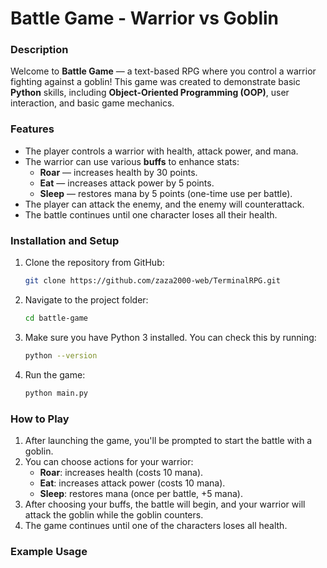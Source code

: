 # Battle Game - Warrior vs Goblin

### Description

Welcome to **Battle Game** — a text-based RPG where you control a warrior fighting against a goblin! This game was created to demonstrate basic **Python** skills, including **Object-Oriented Programming (OOP)**, user interaction, and basic game mechanics.

### Features

- The player controls a warrior with health, attack power, and mana.
- The warrior can use various **buffs** to enhance stats:
  - **Roar** — increases health by 30 points.
  - **Eat** — increases attack power by 5 points.
  - **Sleep** — restores mana by 5 points (one-time use per battle).
- The player can attack the enemy, and the enemy will counterattack.
- The battle continues until one character loses all their health.

### Installation and Setup

1. Clone the repository from GitHub:
    ```bash
    git clone https://github.com/zaza2000-web/TerminalRPG.git
    ```

2. Navigate to the project folder:
    ```bash
    cd battle-game
    ```

3. Make sure you have Python 3 installed. You can check this by running:
    ```bash
    python --version
    ```

4. Run the game:
    ```bash
    python main.py
    ```

### How to Play

1. After launching the game, you'll be prompted to start the battle with a goblin.
2. You can choose actions for your warrior:
   - **Roar**: increases health (costs 10 mana).
   - **Eat**: increases attack power (costs 10 mana).
   - **Sleep**: restores mana (once per battle, +5 mana).
3. After choosing your buffs, the battle will begin, and your warrior will attack the goblin while the goblin counters.
4. The game continues until one of the characters loses all health.

### Example Usage

